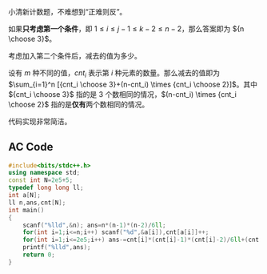 小清新计数题，不难想到“正难则反”。

如果**只考虑第一个条件**，即 $1 \le i \le j-1 \le k-2 \le n-2$，那么答案即为 ${n \choose 3}$。

考虑加入第二个条件后，减去的值为多少。

设有 $m$ 种不同的值，$cnt_i$ 表示第 $i$ 种元素的数量。那么减去的值即为 $\sum_{i=1}^n [{cnt_i \choose 3}+(n-cnt_i) \times {cnt_i \choose 2}]$。其中 ${cnt_i \choose 3}$ 指的是 $3$ 个数相同的情况，$(n-cnt_i) \times {cnt_i \choose 2}$ 指的是**仅有**两个数相同的情况。

代码实现非常简洁。

## AC Code

```cpp
#include<bits/stdc++.h>
using namespace std;
const int N=2e5+5;
typedef long long ll;
int a[N];
ll n,ans,cnt[N];
int main()
{
	scanf("%lld",&n); ans=n*(n-1)*(n-2)/6ll;
	for(int i=1;i<=n;i++) scanf("%d",&a[i]),cnt[a[i]]++;
	for(int i=1;i<=2e5;i++) ans-=cnt[i]*(cnt[i]-1)*(cnt[i]-2)/6ll+(cnt[i]*(cnt[i]-1)/2ll)*(n-cnt[i]);
	printf("%lld",ans);
	return 0;
}
```